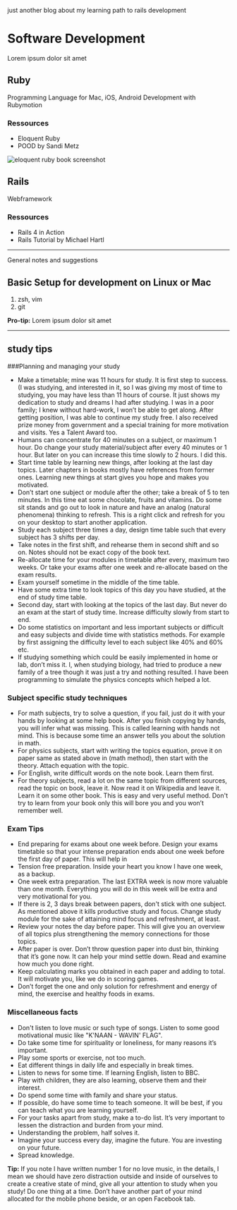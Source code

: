 just another blog about my learning path to rails development

# Software Development

Lorem ipsum dolor sit amet

## Ruby

Programming Language for Mac, iOS, Android Development with Rubymotion

### Ressources

* Eloquent Ruby
* POOD by Sandi Metz

![eloquent ruby book screenshot](http://eloquentruby.com/wp-content/uploads/2011/03/eloquent_ruby_small.jpg)

## Rails

Webframework

### Ressources

* Rails 4 in Action
* Rails Tutorial by Michael Hartl


---

General notes and suggestions 

## Basic Setup for development on Linux or Mac

1. zsh, vim
2. git

**Pro-tip:** Lorem ipsum dolor sit amet

---

## study tips

###Planning and managing your study

* Make a timetable; mine was 11 hours for study. It is first step to success. (I was studying, and interested in it, so I was giving my most of time to studying, you may have less than 11 hours of course. It just shows my dedication to study and dreams I had after studying. I was in a poor family; I knew without hard-work, I won’t be able to get along. After getting position, I was able to continue my study free. I also received prize money from government and a special training for more motivation and visits. Yes a Talent Award too.
* Humans can concentrate for 40 minutes on a subject, or maximum 1 hour. Do change your study material/subject after every 40 minutes or 1 hour. But later on you can increase this time slowly to 2 hours. I did this.
* Start time table by learning new things, after looking at the last day topics. Later chapters in books mostly have references from former ones. Learning new things at start gives you hope and makes you motivated.
* Don’t start one subject or module after the other; take a break of 5 to ten minutes. In this time eat some chocolate, fruits and vitamins. Do some sit stands and go out to look in nature and have an analog (natural phenomena) thinking to refresh. This is a right click and refresh for you on your desktop to start another application.
* Study each subject three times a day, design time table such that every subject has 3 shifts per day.
* Take notes in the first shift, and rehearse them in second shift and so on. Notes should not be exact copy of the book text.
* Re-allocate time for your modules in timetable after every, maximum two weeks. Or take your exams after one week and re-allocate based on the exam results.
* Exam yourself sometime in the middle of the time table.
* Have some extra time to look topics of this day you have studied, at the end of study time table.
* Second day, start with looking at the topics of the last day. But never do an exam at the start of study time. Increase difficulty slowly from start to end.
* Do some statistics on important and less important subjects or difficult and easy subjects and divide time with statistics methods. For example by first assigning the difficulty level to each subject like 40% and 60% etc.
* If studying something which could be easily implemented in home or lab, don’t miss it. I, when studying biology, had tried to produce a new family of a tree though it was just a try and nothing resulted. I have been programming to simulate the physics concepts which helped a lot.


### Subject specific study techniques

* For math subjects, try to solve a question, if you fail, just do it with your hands by looking at some help book. After you finish copying by hands, you will infer what was missing. This is called learning with hands not mind. This is because some time an answer tells you about the solution in math.
* For physics subjects, start with writing the topics equation, prove it on paper same as stated above in (math method), then start with the theory. Attach equation with the topic.
* For English, write difficult words on the note book. Learn them first.
* For theory subjects, read a lot on the same topic from different sources, read the topic on book, leave it. Now read it on Wikipedia and leave it. Learn it on some other book. This is easy and very useful method. Don't try to learn from your book only this will bore you and you won’t remember well.

### Exam Tips

* End preparing for exams about one week before. Design your exams timetable so that your intense preparation ends about one week before the first day of paper. This will help in
* Tension free preparation. Inside your heart you know I have one week, as a backup.
* One week extra preparation. The last EXTRA week is now more valuable than one month. Everything you will do in this week will be extra and very motivational for you.
* If there is 2, 3 days break between papers, don't stick with one subject. As mentioned above it kills productive study and focus. Change study module for the sake of attaining mind focus and refreshment, at least.
* Review your notes the day before paper. This will give you an overview of all topics plus strengthening the memory connections for those topics.
* After paper is over. Don’t throw question paper into dust bin, thinking that it’s gone now. It can help your mind settle down. Read and examine how much you done right.
* Keep calculating marks you obtained in each paper and adding to total. It will motivate you, like we do in scoring games.
* Don’t forget the one and only solution for refreshment and energy of mind, the exercise and healthy foods in exams.

### Miscellaneous facts

* Don't listen to love music or such type of songs. Listen to some good motivational music like "K'NAAN - WAVIN' FLAG".
* Do take some time for spirituality or loneliness, for many reasons it’s important.
* Play some sports or exercise, not too much.
* Eat different things in daily life and especially in break times.
* Listen to news for some time. If learning English, listen to BBC.
* Play with children, they are also learning, observe them and their interest.
* Do spend some time with family and share your status.
* If possible, do have some time to teach someone. It will be best, if you can teach what you are learning yourself.
* For your tasks apart from study, make a to-do list. It’s very important to lessen the distraction and burden from your mind.
* Understanding the problem, half solves it.
* Imagine your success every day, imagine the future. You are investing on your future.
* Spread knowledge.

**Tip:** If you note I have written number 1 for no love music, in the details, I mean we should have zero distraction outside and inside of ourselves to create a creative state of mind, give all your attention to study when you study!
Do one thing at a time. Don’t have another part of your mind allocated for the mobile phone beside, or an open Facebook tab.
